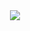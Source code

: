 <div align="center">
  <a href="https://github.com/RealCyGuy/">
    <img src="https://github-readme-stats.vercel.app/api?username=realcyguy&theme=midnight-purple&include_all_commits=true&show_icons=true&hide_title=true&hide_border=true" />
  </a>
</div>
